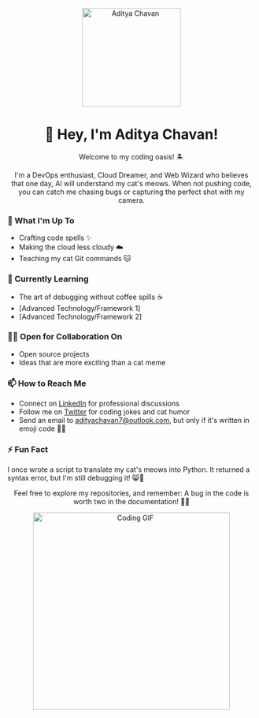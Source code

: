 <div align="center">
  <img src="https://your-image-url.com/your-image.png" alt="Aditya Chavan" width="200"/>
  <h1>👋 Hey, I'm Aditya Chavan!</h1>
  <p>Welcome to my coding oasis! 🏝️</p>
  <p>I'm a DevOps enthusiast, Cloud Dreamer, and Web Wizard who believes that one day, AI will understand my cat's meows. When not pushing code, you can catch me chasing bugs or capturing the perfect shot with my camera.</p>
</div>

### 🔭 What I'm Up To
- Crafting code spells ✨
- Making the cloud less cloudy ☁️
- Teaching my cat Git commands 🐱

### 🌱 Currently Learning
- The art of debugging without coffee spills ☕
- [Advanced Technology/Framework 1]
- [Advanced Technology/Framework 2]

### 👯‍♂️ Open for Collaboration On
- Open source projects
- Ideas that are more exciting than a cat meme

### 📫 How to Reach Me
- Connect on [LinkedIn](https://www.linkedin.com/in/adityachavan27) for professional discussions
- Follow me on [Twitter](https://twitter.com/moodyadii) for coding jokes and cat humor
- Send an email to adityachavan7@outlook.com, but only if it's written in emoji code 📧🤖

### ⚡ Fun Fact
I once wrote a script to translate my cat's meows into Python. It returned a syntax error, but I'm still debugging it! 😸🐾

<!---
moodyadi/moodyadi is a ✨ special ✨ repository because its `README.md` (this file) appears on your GitHub profile.
You can click the Preview link to take a look at your changes.
--->

<div align="center">
  <p>Feel free to explore my repositories, and remember: A bug in the code is worth two in the documentation! 🐛📖</p>
  <img src="https://your-animated-gif-url.com/your-animated-gif.gif" alt="Coding GIF" width="400"/>
</div>
